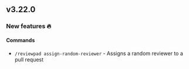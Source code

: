 ## v3.22.0

### New features :fire:

#### Commands

- `/reviewpad assign-random-reviewer` - Assigns a random reviewer to a pull request

